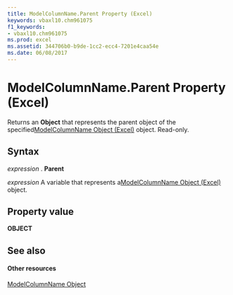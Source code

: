 ```yaml
---
title: ModelColumnName.Parent Property (Excel)
keywords: vbaxl10.chm961075
f1_keywords:
- vbaxl10.chm961075
ms.prod: excel
ms.assetid: 344706b0-b9de-1cc2-ecc4-7201e4caa54e
ms.date: 06/08/2017
---
```



# ModelColumnName.Parent Property (Excel)

Returns an **Object** that represents the parent object of the specified[ModelColumnName Object (Excel)](modelcolumnname-object-excel.md) object. Read-only.


## Syntax

 _expression_ . **Parent**

 _expression_ A variable that represents a[ModelColumnName Object (Excel)](modelcolumnname-object-excel.md) object.


## Property value

 **OBJECT**


## See also


#### Other resources



[ModelColumnName Object](modelcolumnname-object-excel.md)

